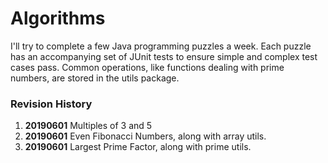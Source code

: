 # Algorithms

I'll try to complete a few Java programming puzzles a week.
Each puzzle has an accompanying set of JUnit tests to ensure simple and complex test cases pass.
Common operations, like functions dealing with prime numbers, are stored in the utils package.

### Revision History

1. **20190601** Multiples of 3 and 5
1. **20190601** Even Fibonacci Numbers, along with array utils.
1. **20190601** Largest Prime Factor, along with prime utils.